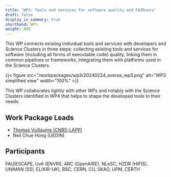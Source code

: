 ```yaml
---
title: "WP3: Tools and services for software quality and FAIRness"
draft: false
display_in_summary: true
shorthand: WP3
weight: 800
---
```


This WP connects existing individual tools and services with developers and Science Clusters in three steps: collecting existing tools and services for software (including all forms of executable code) quality, linking them in common pipelines or frameworks, integrating them with platforms used in the Science Clusters.

{{< figure src="/workpackages/wp3/20240224_everse_wp3.png" alt="WP3 simplified view" width="100%" >}}

This WP collaborates tightly with other WPs and notably with the Science Clusters identified in WP4 that helps to shape the developed tools to their needs.

## Work Package Leads

- [Thomas Vuillaume (CNRS-LAPP)](mailto:thomas.vuillaume@lapp.in2p3.fr)
- Neil Chue Hong (UEDIN)

## Participants

FAU/ESCAPE, UvA (ENVRI), ARC (OpenAIRE), NLeSC, HZDR (HIFIS), UNIMAN (SSI, ELIXIR-UK), BSC, CERN, CU, SKAO, UPM, CERTH
